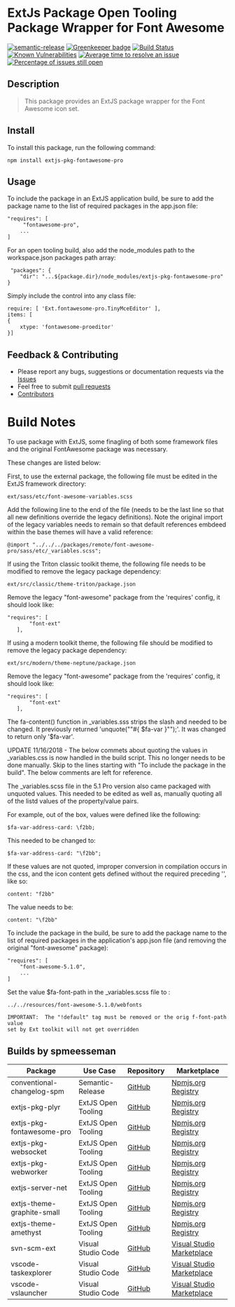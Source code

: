 # ExtJs Package Open Tooling Package Wrapper for Font Awesome

[![semantic-release](https://img.shields.io/badge/%20%20%F0%9F%93%A6%F0%9F%9A%80-semantic--release-e10079.svg)](https://github.com/semantic-release/semantic-release)
[![Greenkeeper badge](https://badges.greenkeeper.io/spmeesseman/extjs-pkg-fontawesome-pro.svg)](https://greenkeeper.io/)
[![Build Status](https://dev.azure.com/spmeesseman/extjs-pkg-fontawesome-pro/_apis/build/status/spmeesseman.extjs-pkg-fontawesome-pro?branchName=master)](https://dev.azure.com/spmeesseman/extjs-pkg-fontawesome-pro/_build/latest?definitionId=2&branchName=master)
[![Known Vulnerabilities](https://snyk.io/test/github/spmeesseman/extjs-pkg-fontawesome-pro/badge.svg)](https://snyk.io/test/github/spmeesseman/extjs-pkg-fontawesome-pro)
[![Average time to resolve an issue](https://isitmaintained.com/badge/resolution/spmeesseman/extjs-pkg-fontawesome-pro.svg)](https://isitmaintained.com/project/spmeesseman/extjs-pkg-fontawesome-pro "Average time to resolve an issue")
[![Percentage of issues still open](https://isitmaintained.com/badge/open/spmeesseman/extjs-pkg-fontawesome-pro.svg)](https://isitmaintained.com/project/spmeesseman/extjs-pkg-fontawesome-pro "Percentage of issues still open")

## Description

> This package provides an ExtJS package wrapper for the Font Awesome icon set.

## Install

To install this package, run the following command:

    npm install extjs-pkg-fontawesome-pro

## Usage

To include the package in an ExtJS application build, be sure to add the package name to the list of required packages in the app.json file:

    "requires": [
         "fontawesome-pro",
        ...
    ]

For an open tooling build, also add the node_modules path to the workspace.json packages path array:

     "packages": {
        "dir": "...${package.dir}/node_modules/extjs-pkg-fontawesome-pro"
    }

Simply include the control into any class file:

    require: [ 'Ext.fontawesome-pro.TinyMceEditor' ],
    items: [
    {
        xtype: 'fontawesome-proeditor'
    }]

## Feedback & Contributing

* Please report any bugs, suggestions or documentation requests via the
  [Issues](https://github.com/spmeesseman/extjs-pkg-fontawesome-pro/issues)
* Feel free to submit
  [pull requests](https://github.com/spmeesseman/extjs-pkg-fontawesome-pro/pulls)
* [Contributors](https://github.com/spmeesseman/extjs-pkg-fontawesome-pro/graphs/contributors)

# Build Notes

To use package with ExtJS, some finagling of both some framework files and the original
FontAwesome package was necessary.

These changes are listed below:

First, to use the external package, the following file must be edited in the ExtJS framework 
directory:

    ext/sass/etc/font-awesome-variables.scss

Add the following line to the end of the file (needs to be the last line so that all new
definitions override the legacy definitions).  Note the original import of the legacy variables
needs to remain so that default references embdeed within the base themes will have a valid
reference:

    @import "../../../packages/remote/font-awesome-pro/sass/etc/_variables.scss";

If using the Triton classic toolkit theme, the following file needs to be modified to remove
the legacy package dependency:

    ext/src/classic/theme-triton/package.json

Remove the legacy "font-awesome" package from the 'requires' config, it should look like:

    "requires": [
           "font-ext"
       ],

If using a modern toolkit theme, the following file should be modified to remove the legacy
package dependency:

    ext/src/modern/theme-neptune/package.json

Remove the legacy "font-awesome" package from the 'requires' config, it should look like:

    "requires": [
           "font-ext"
       ],

The fa-content() function in _variables.sss strips the slash and needed to be changed.  It 
previously returned 'unquote("\"#{ $fa-var }\"");'.  It was changed to return only '$fa-var'.

UPDATE 11/16/2018 - The below commets about quoting the values in _variables.css is now handled
in the build script.  This no longer needs to be done manually.  Skip to the lines starting
with "To include the package in the build".  The below comments are left for reference.

The _variables.scss file in the 5.1 Pro version also came packaged with unquoted values.  This 
needed to be edited as well as, manually quoting all of the listd values of the property/value
pairs.

For example, out of the box, values were defined like the following:

    $fa-var-address-card: \f2bb;

This needed to be changed to:

    $fa-var-address-card: "\f2bb";

If these values are not quoted, improper conversion in compilation occurs in the css, and
the icon content gets defined without the required preceding '\', like so:

    content: "f2bb"

The value needs to be:

    content: "\f2bb"

To include the package in the build, be sure to add the package name to the list of required
packages in the application's app.json file (and removing the original "font-awesome" package):

    "requires": [
        "font-awesome-5.1.0",
        ...
    ]

Set the value $fa-font-path in the _variables.scss file to :

    ../../resources/font-awesome-5.1.0/webfonts
    
    IMPORTANT:  The "!default" tag must be removed or the orig f-font-path value
    set by Ext toolkit will not get overridden
    
## Builds by spmeesseman

|Package|Use Case|Repository|Marketplace|
|-|-|-|-|
|conventional-changelog-spm|Semantic-Release|[GitHub](https://github.com/spmeesseman/conventional-changelog-spm)|[Npmjs.org Registry](https://www.npmjs.com/package/conventional-changelog-spm)|
|extjs-pkg-plyr|ExtJS Open Tooling|[GitHub](https://github.com/spmeesseman/extjs-pkg-plyr)|[Npmjs.org Registry](https://www.npmjs.com/package/extjs-pkg-plyr)|
|extjs-pkg-fontawesome-pro|ExtJS Open Tooling|[GitHub](https://github.com/spmeesseman/extjs-pkg-fontawesome-pro)|[Npmjs.org Registry](https://www.npmjs.com/package/extjs-pkg-fontawesome-pro)|
|extjs-pkg-websocket|ExtJS Open Tooling|[GitHub](https://github.com/spmeesseman/extjs-pkg-websocket)|[Npmjs.org Registry](https://www.npmjs.com/package/extjs-pkg-websocket)|
|extjs-pkg-webworker|ExtJS Open Tooling|[GitHub](https://github.com/spmeesseman/extjs-pkg-webworker)|[Npmjs.org Registry](https://www.npmjs.com/package/extjs-pkg-webworker)|
|extjs-server-net|ExtJS Open Tooling|[GitHub](https://github.com/spmeesseman/extjs-server-net)|[Npmjs.org Registry](https://www.npmjs.com/package/extjs-server-net)|
|extjs-theme-graphite-small|ExtJS Open Tooling|[GitHub](https://github.com/spmeesseman/extjs-theme-graphite-small)|[Npmjs.org Registry](https://www.npmjs.com/package/extjs-theme-graphite-small)|
|extjs-theme-amethyst|ExtJS Open Tooling|[GitHub](https://github.com/spmeesseman/extjs-theme-amethyst)|[Npmjs.org Registry](https://www.npmjs.com/package/extjs-theme-amethyst)|
|svn-scm-ext|Visual Studio Code|[GitHub](https://github.com/spmeesseman/svn-scm-ext)|[Visual Studio Marketplace](https://marketplace.visualstudio.com/itemdetails?itemName=spmeesseman.svn-scm-ext)|
|vscode-taskexplorer|Visual Studio Code|[GitHub](https://github.com/spmeesseman/vscode-taskexplorer)|[Visual Studio Marketplace](https://marketplace.visualstudio.com/itemdetails?itemName=spmeesseman.vscode-taskexplorer)|
|vscode-vslauncher|Visual Studio Code|[GitHub](https://github.com/spmeesseman/vscode-vslauncher)|[Visual Studio Marketplace](https://marketplace.visualstudio.com/itemdetails?itemName=spmeesseman.vscode-vslauncher)|
